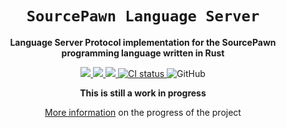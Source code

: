 <div align="center">
  <h1><code>SourcePawn Language Server</code></h1>
  <p>
    <strong>Language Server Protocol implementation for the SourcePawn programming language written in Rust</strong>
  </p>
  <p style="margin-bottom: 0.5ex;">
    <a href="https://github.com/Sarrus1/sourcepawn-vscode/releases/">
      <img
        src="https://img.shields.io/visual-studio-marketplace/v/Sarrus.sourcepawn-vscode?include_prereleases"
        />
    </a>
    <a href="https://github.com/Sarrus1/sourcepawn-vscode/releases/latest">
      <img
        src="https://img.shields.io/visual-studio-marketplace/i/Sarrus.sourcepawn-vscode"
        />
    </a>
    <a href="https://github.com/Sarrus1/sourcepawn-vscode/releases/latest">
      <img
        src="https://img.shields.io/visual-studio-marketplace/d/Sarrus.sourcepawn-vscode"
        />
    </a>
    <a href="https://github.com/Sarrus1/sourcepawn-vscode/actions/workflows/ci.yml">
      <img
        alt="CI status"
        src="https://github.com/Sarrus1/sourcepawn-vscode/actions/workflows/ci.yml/badge.svg"
      />
    </a>
    <img alt="GitHub" src="https://img.shields.io/github/license/Sarrus1/sourcepawn-lsp">
  </p>
  <!-- <img src="https://raw.githubusercontent.com/Sarrus1/sourcepawn-lsp/main/img/logo.png" alt="Logo"> -->

**This is still a work in progress**

[More information](https://github.com/users/Sarrus1/projects/1/views/1) on the progress of the project

</div>
